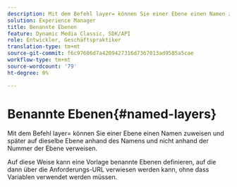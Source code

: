 ```yaml
---
description: Mit dem Befehl layer= können Sie einer Ebene einen Namen zuweisen und später auf dieselbe Ebene anhand des Namens und nicht anhand der Nummer der Ebene verweisen.
solution: Experience Manager
title: Benannte Ebenen
feature: Dynamic Media Classic, SDK/API
role: Entwickler, Geschäftspraktiker
translation-type: tm+mt
source-git-commit: f6c97606d7a4209427316d7367013ad9585a5cae
workflow-type: tm+mt
source-wordcount: '79'
ht-degree: 0%

---
```



# Benannte Ebenen{#named-layers}

Mit dem Befehl layer= können Sie einer Ebene einen Namen zuweisen und später auf dieselbe Ebene anhand des Namens und nicht anhand der Nummer der Ebene verweisen.

Auf diese Weise kann eine Vorlage benannte Ebenen definieren, auf die dann über die Anforderungs-URL verwiesen werden kann, ohne dass Variablen verwendet werden müssen.
